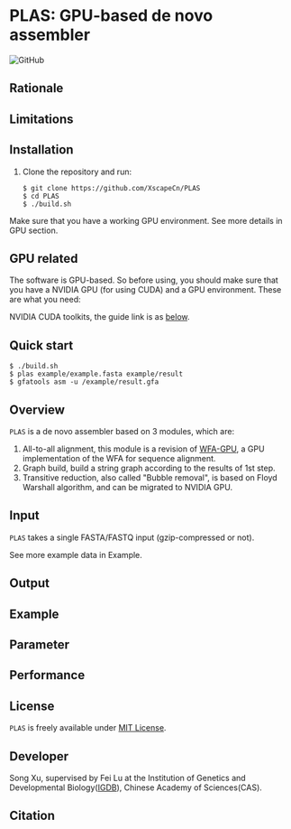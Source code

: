 # PLAS: GPU-based de novo assembler

![GitHub](https://img.shields.io/github/license/XscapeCn/PLAS)



## Rationale





## Limitations





## Installation

1. Clone the repository and run:

   ```Shell
   $ git clone https://github.com/XscapeCn/PLAS
   $ cd PLAS
   $ ./build.sh
   ```

Make sure that you have a working GPU  environment. See more details in GPU section.



## GPU related

The software is GPU-based. So before using, you should make sure that you have a NVIDIA GPU (for using CUDA) and a GPU environment. These are what you need:

NVIDIA CUDA toolkits, the guide link is as [below](https://docs.nvidia.com/cuda/cuda-installation-guide-linux/index.html).



## Quick start

```Shell
$ ./build.sh
$ plas example/example.fasta example/result
$ gfatools asm -u /example/result.gfa
```



## Overview

`PLAS` is a de novo assembler based on 3 modules, which are:

1. All-to-all alignment, this module is a revision of [WFA-GPU](https://github.com/quim0/WFA-GPU), a GPU implementation of the WFA for sequence alignment.
2. Graph build, build a string graph according to the results of 1st step.
3. Transitive reduction, also called "Bubble removal", is based on Floyd Warshall algorithm, and can be migrated to NVIDIA GPU.

## Input

`PLAS` takes a single FASTA/FASTQ input (gzip-compressed or not). 

See more example data in Example.

## Output



## Example



## Parameter



## Performance



## License

`PLAS` is freely available under [MIT License](https://opensource.org/licenses/MIT).



## Developer

Song Xu, supervised by Fei Lu at the Institution of Genetics and Developmental Biology([IGDB](http://www.genetics.cas.cn/)), Chinese Academy of Sciences(CAS).



## Citation

